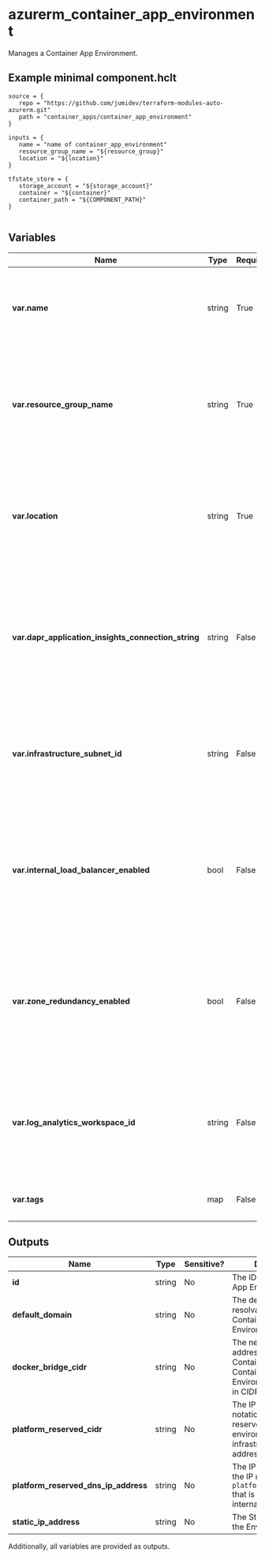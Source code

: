 # azurerm_container_app_environment

Manages a Container App Environment.

## Example minimal component.hclt

```hcl
source = {
   repo = "https://github.com/jumidev/terraform-modules-auto-azurerm.git" 
   path = "container_apps/container_app_environment" 
}

inputs = {
   name = "name of container_app_environment" 
   resource_group_name = "${resource_group}" 
   location = "${location}" 
}

tfstate_store = {
   storage_account = "${storage_account}" 
   container = "${container}" 
   container_path = "${COMPONENT_PATH}" 
}


```

## Variables

| Name | Type | Required? |  Default  |  Description |
| ---- | ---- | --------- |  ----------- | ----------- |
| **var.name** | string | True | -  |  The name of the Container Apps Managed Environment. Changing this forces a new resource to be created. | 
| **var.resource_group_name** | string | True | -  |  The name of the resource group in which the Container App Environment is to be created. Changing this forces a new resource to be created. | 
| **var.location** | string | True | -  |  Specifies the supported Azure location where the Container App Environment is to exist. Changing this forces a new resource to be created. | 
| **var.dapr_application_insights_connection_string** | string | False | -  |  Application Insights connection string used by Dapr to export Service to Service communication telemetry. Changing this forces a new resource to be created. | 
| **var.infrastructure_subnet_id** | string | False | -  |  The existing Subnet to use for the Container Apps Control Plane. Changing this forces a new resource to be created. | 
| **var.internal_load_balancer_enabled** | bool | False | `False`  |  Should the Container Environment operate in Internal Load Balancing Mode? Defaults to `false`. Changing this forces a new resource to be created. | 
| **var.zone_redundancy_enabled** | bool | False | `False`  |  Should the Container App Environment be created with Zone Redundancy enabled? Defaults to `false`. Changing this forces a new resource to be created. | 
| **var.log_analytics_workspace_id** | string | False | -  |  The ID for the Log Analytics Workspace to link this Container Apps Managed Environment to. Changing this forces a new resource to be created. | 
| **var.tags** | map | False | -  |  A mapping of tags to assign to the resource. | 



## Outputs

| Name | Type | Sensitive? | Description |
| ---- | ---- | --------- | --------- |
| **id** | string | No  | The ID of the Container App Environment | 
| **default_domain** | string | No  | The default, publicly resolvable, name of this Container App Environment. | 
| **docker_bridge_cidr** | string | No  | The network addressing in which the Container Apps in this Container App Environment will reside in CIDR notation. | 
| **platform_reserved_cidr** | string | No  | The IP range, in CIDR notation, that is reserved for environment infrastructure IP addresses. | 
| **platform_reserved_dns_ip_address** | string | No  | The IP address from the IP range defined by `platform_reserved_cidr` that is reserved for the internal DNS server. | 
| **static_ip_address** | string | No  | The Static IP address of the Environment. | 

Additionally, all variables are provided as outputs.

